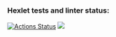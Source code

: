 ### Hexlet tests and linter status:

[![Actions Status](https://github.com/DiRouzzz/frontend-project-46/actions/workflows/hexlet-check.yml/badge.svg)](https://github.com/DiRouzzz/frontend-project-46/actions)
<a href="https://asciinema.org/a/rBPUJPaDT6Tu5N145kEdx7NS5" target="_blank"><img src="https://asciinema.org/a/rBPUJPaDT6Tu5N145kEdx7NS5.svg" /></a>
